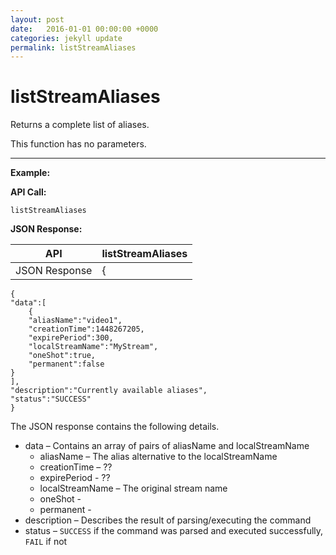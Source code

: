 ```yaml
---
layout: post
date:   2016-01-01 00:00:00 +0000
categories: jekyll update
permalink: listStreamAliases
---
```


# listStreamAliases

Returns a complete list of aliases.

This function has no parameters.

------

**Example:**

**API Call:**

``` 
listStreamAliases
```

**JSON Response:**

| API           | listStreamAliases |
| ------------- | ----------------- |
| JSON Response | {                 |

``` 
{
"data":[
    {
    "aliasName":"video1",
    "creationTime":1448267205,
    "expirePeriod":300,
    "localStreamName":"MyStream",
    "oneShot":true,
    "permanent":false
}
],
"description":"Currently available aliases",
"status":"SUCCESS"
}
```

The JSON response contains the following details.

- data – Contains an array of pairs of aliasName and localStreamName
  - aliasName – The alias alternative to the localStreamName
  - creationTime – ??
  - expirePeriod - ??
  - localStreamName – The original stream name
  - oneShot -
  - permanent -
- description – Describes the result of parsing/executing the command
- status – `SUCCESS` if the command was parsed and executed successfully, `FAIL` if not
